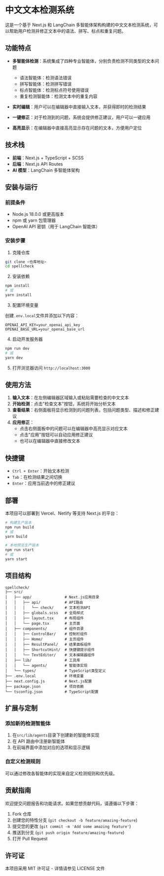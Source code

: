 # 中文文本检测系统

这是一个基于 Next.js 和 LangChain 多智能体架构构建的中文文本检测系统，可以帮助用户检测并修正文本中的语法、拼写、标点和重复问题。

## 功能特点

- **多智能体检测**：系统集成了四种专业智能体，分别负责检测不同类型的文本问题

  - 语法智能体：检测语法错误
  - 拼写智能体：检测拼写错误
  - 标点智能体：检测标点符号使用错误
  - 重复检测智能体：检测文本中的重复内容

- **实时编辑**：用户可以在编辑器中直接输入文本，并获得即时的检测结果

- **一键修正**：对于检测到的问题，系统会提供修正建议，用户可以一键应用

- **高亮显示**：在编辑器中直接高亮显示存在问题的文本，方便用户定位

## 技术栈

- **前端**：Next.js + TypeScript + SCSS
- **后端**：Next.js API Routes
- **AI 模型**：LangChain 多智能体架构

## 安装与运行

### 前提条件

- Node.js 18.0.0 或更高版本
- npm 或 yarn 包管理器
- OpenAI API 密钥（用于 LangChain 智能体）

### 安装步骤

1. 克隆仓库

```bash
git clone <仓库地址>
cd spellcheck
```

2. 安装依赖

```bash
npm install
# 或
yarn install
```

3. 配置环境变量

创建`.env.local`文件并添加以下内容：

```
OPENAI_API_KEY=your_openai_api_key
OPENAI_BASE_URL=your_openai_base_url
```

4. 启动开发服务器

```bash
npm run dev
# 或
yarn dev
```

5. 打开浏览器访问 `http://localhost:3000`

## 使用方法

1. **输入文本**：在左侧编辑器区域输入或粘贴需要检查的中文文本
2. **开始检测**：点击"检查文本"按钮，系统将开始分析文本
3. **查看结果**：右侧面板将显示检测到的问题列表，包括问题类型、描述和修正建议
4. **应用修正**：
   - 点击右侧面板中的问题可以在编辑器中高亮显示对应文本
   - 点击"应用"按钮可以自动应用修正建议
   - 也可以在编辑器中直接修改文本

## 快捷键

- `Ctrl + Enter`：开始文本检测
- `Tab`：在检测结果之间切换
- `Enter`：应用当前选中的修正建议

## 部署

本项目可以部署到 Vercel、Netlify 等支持 Next.js 的平台：

```bash
# 构建生产版本
npm run build
# 或
yarn build

# 本地预览生产版本
npm run start
# 或
yarn start
```

## 项目结构

```
spellcheck/
├── src/
│   ├── app/               # Next.js应用目录
│   │   ├── api/           # API路由
│   │   │   └── check/     # 文本检测API
│   │   ├── globals.scss   # 全局样式
│   │   ├── layout.tsx     # 布局组件
│   │   └── page.tsx       # 主页面
│   ├── components/        # 组件目录
│   │   ├── ControlBar/    # 控制栏组件
│   │   ├── Home/          # 主页组件
│   │   ├── ResultPanel/   # 结果面板组件
│   │   ├── ShortcutHint/  # 快捷键提示组件
│   │   └── TextEditor/    # 文本编辑器组件
│   ├── lib/               # 工具库
│   │   └── agents/        # 智能体实现
│   └── types/             # TypeScript类型定义
├── .env.local             # 环境变量
├── next.config.js         # Next.js配置
├── package.json           # 项目依赖
└── tsconfig.json          # TypeScript配置
```

## 扩展与定制

### 添加新的检测智能体

1. 在`src/lib/agents`目录下创建新的智能体实现
2. 在 API 路由中注册新智能体
3. 在前端界面中添加对应的选项和显示逻辑

### 自定义检测规则

可以通过修改各智能体的实现来自定义检测规则和优先级。

## 贡献指南

欢迎提交问题报告和功能请求。如果您想贡献代码，请遵循以下步骤：

1. Fork 仓库
2. 创建您的特性分支 (`git checkout -b feature/amazing-feature`)
3. 提交您的更改 (`git commit -m 'Add some amazing feature'`)
4. 推送到分支 (`git push origin feature/amazing-feature`)
5. 打开 Pull Request

## 许可证

本项目采用 MIT 许可证 - 详情请参见 LICENSE 文件
